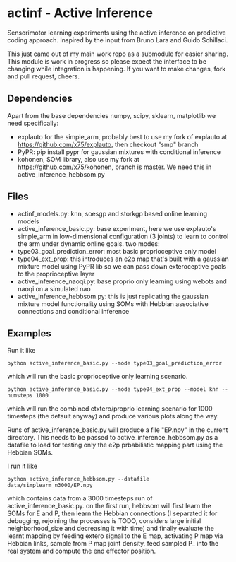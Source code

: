 # actinf - Active Inference

Sensorimotor learning experiments using the active inference on
predictive coding approach. Inspired by the input from Bruno Lara and
Guido Schillaci.

This just came out of my main work repo as a submodule for easier
sharing. This module is work in progress so please expect the
interface to be changing while integration is happening. If you want
to make changes, fork and pull request, cheers.

## Dependencies

Apart from the base dependencies numpy, scipy, sklearn, matplotlib we
need specifically:
 - explauto for the simple_arm, probably best to use my fork of
   explauto at https://github.com/x75/explauto, then checkout "smp"
   branch
 - PyPR: pip install pypr for gaussian mixtures with conditional inference
 - kohonen, SOM library, also use my fork at
   https://github.com/x75/kohonen, branch is master. We need this in active_inference_hebbsom.py

## Files

 - actinf_models.py: knn, soesgp and storkgp based online learning
   models
 - active_inference_basic.py: base experiment, here we use explauto's
   simple_arm in low-dimensional configuration (3 joints) to learn to
   control the arm under dynamic online goals. two modes:
  - type03_goal_prediction_error: most basic proprioceptive only model
  - type04_ext_prop: this introduces an e2p map that's built with a
    gaussian mixture model using PyPR lib so we can pass down
    exteroceptive goals to the proprioceptive layer
 - active_inference_naoqi.py: base proprio only learning using webots
   and naoqi on a simulated nao
 - active_inference_hebbsom.py: this is just replicating the gaussian
   mixture model functionality using SOMs with Hebbian associative
   connections and conditional inference


## Examples

Run it like

    python active_inference_basic.py --mode type03_goal_prediction_error

which will run the basic proprioceptive only learning scenario.

    python active_inference_basic.py --mode type04_ext_prop --model knn --numsteps 1000

which will run the combined etxtero/proprio learning scenario for 1000
timesteps (the default anyway) and produce various plots along the way.

Runs of active_inference_basic.py will produce a file "EP.npy" in the
current directory. This needs to be passed to
active_inference_hebbsom.py as a datafile to load for testing only the
e2p prbabilistic mapping part using the Hebbian SOMs.

I run it like

    python active_inference_hebbsom.py --datafile data/simplearm_n3000/EP.npy

which contains data from a 3000 timesteps run of
active_inference_basic.py. on the first run, hebbsom will first learn
the SOMs for E and P, then learn the Hebbian connections (I separated
it for debugging, rejoining the processes is TODO, considers large
initial neighborhood_size and decreasing it with time) and finally
evaluate the learnt mapping by feeding extero signal to the E map,
activating P map via Hebbian links, sample from P map joint density,
feed sampled P_ into the real system and compute the end effector
position.
